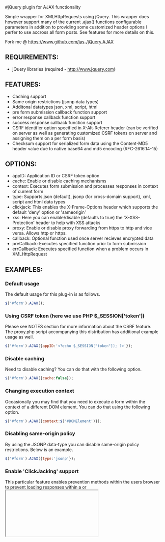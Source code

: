 
#jQuery plugin for AJAX functionality

  Simple wrapper for XMLHttpRequests using jQuery. This wrapper does however
  support many of the current .ajax() functions configurable parameters in
  addition to providing some customized header options I perfer to use
  accross all form posts. See features for more details on this.

  Fork me @ https://www.github.com/jas-/jQuery.AJAX

## REQUIREMENTS:
* jQuery libraries (required - http://www.jquery.com)

## FEATURES:
* Caching support
* Same origin restrictions (jsonp data types)
* Additonal datatypes json, xml, script, html
* pre form submission callback function support
* error response callback function support
* success response callback function support
* CSRF identifier option specified in X-Alt-Referer header (can be verified on server
  as well as generating customized CSRF tokens on server and assigning them on a per
  form basis)
* Checksum support for serialized form data using the Content-MD5 header value due to
  native base64 and md5 encoding (RFC-2616.14-15)

## OPTIONS:
* appID:       Application ID or CSRF token option
* cache:       Enable or disable caching mechanisms
* context:     Executes form submission and processes responses in context of current form
* type:        Supports json (default), jsonp (for cross-domain support), xml, script and html data types
* clickjack:   This enables the X-Frame-Options header which supports the default 'deny' option or 'sameorigin'
* xss:         Here you can enable/disable (defaults to true) the 'X-XSS-Protection' header to help with XSS attacks
* proxy:       Enable or disable proxy forwarding from https to http and vice versa. Allows http or https.
* callback:    Optional function used once server recieves encrypted data
* preCallback: Executes specified function prior to form submission
* errCallback: Executes specified function when a problem occurs in XMLHttpRequest

## EXAMPLES:

### Default usage
The default usage for this plug-in is as follows.

```javascript
$('#form').AJAX();
```

### Using CSRF token (here we use PHP $_SESSION['token'])
Please see NOTES section for more information about the CSRF feature. The proxy.php script accompanying
this distribution has additional example usage as well.

```javascript
$('#form').AJAX({appID:'<?echo $_SESSION["token"]); ?>'});
```

### Disable caching
Need to disable caching? You can do that with the following option.

```javascript
$('#form').AJAX({cache:false});
```

### Changing execution context
Occasionally you may find that you need to execute a form within the context of a different DOM element. You can
do that using the following option.

```javascript
$('#form').AJAX({context:$('#DOMElement')});
```

### Disabling same-origin policy
By using the JSONP data-type you can disable same-origin policy restrictions. Below is an example.

```javascript
$('#form').AJAX({type:'jsonp'});
```

### Enable 'ClickJacking' support
This particular feature enables prevention methods within the users browser to prevent loading responses within
a <frame> or <iframe> helping protect clients from nefarious users stealing authentication credentials etc. The
first example will prevent all attempts to load content within a frame while the second option will only allow
loading content within a frame from the same domain.

```javascript
$('#form').AJAX({clickjack:'deny'});
```

```javascript
$('#form').AJAX({clickjack:'sameorigin'});
```

### Enable 'XSS' support
While support for this particular feature may be limited across the spectrum of browsers enabling the for
XMLHttpRequests will help your browsers with XSS attack vectors.

```javascript
$('#form').AJAX({xss:true});
```

### Enable prevention of proxy forwarding
Proxy servers. Occasionally a user may use a proxy service which will not provide secure end to end
communication.

Example; client->https->proxy->http->server or server->https->proxy->http->server.

If your site uses HTTPS/SSL/TLS then you will want to enable this feature which will force proxy server
requests to use the specified protocols.

```javascript
$('#form').AJAX({proxy:'https'});
```

### Executing callback function on AJAX success response
This feature can come in handy if you wish to (recommended) display response messages from the server about
form submission statuses.

```javascript
$('#form').AJAX({callback:function(x){
  alert(x);
 }
});
```

### Executing callback function pre AJAX submission
Ever want to add that fancy animated gif spinner once a form has been submitted? You can load that using
the pre-callback method as shown below.

```javascript
$('#form').AJAX({preCallback:function(x){
  alert(x);
 }
});
```

### Executing callback function on AJAX error response
Wish to provide some messaging to the user if something goes wrong? Here is a great method for doing just
that.

```javascript
$('#form').AJAX({errCallback:function(x){
  alert(x);
 }
});
```

### Using all option available
Here is a real-world example of using all of the available options to make effecient usage of this plugin. Of course
this example simply pushes each callback method to the console you could use modal windows, alert boxes, message boxes
and other means of notifications fairly easily.

```javascript
$(document).ready(function(){
 /* send everything to the console */
 function _log(obj){
  $.each(obj, function(k, v){
   console.log(k+' => 'v);
  });
 }
 /* callback before send */
 function _pre(obj){
  return _log(obj);
 }
 /* callback on error */
 function _err(obj){
  return _log(obj);
 }
 /* callback on success */
 function _success(obj){
  return _log(obj);
 }
 $('#formID').AJAX({
  appID:        '<?php echo $_SESSION['token']; ?>',
  cache:        true,
  context:      $('#messageBoxID'),
  type:         'jsonp',
  clickjack:    'sameorigin',
  xss:          true,
  proxy:        'https',
  callback:     _success(this),
  preCallback:  _pre(this),
  errCallback:  _err(this)
 });
});
```

## NOTES

### CSRF (Cross Site Request Forgery)
Using a customized appID option you can enable Cross Site Request Forgery
prevention. To do this a server side component must be preset to generate
a custom CSRF token and attach it to the configuration options as seen in
the examples section. Please see the proxy.php script for more information
on methods of using this prevention method.

### Checksuming form data
This project includes a transparent method of checksumming the submitted
form data. Native base64 and md5 encoding has been added to dynamically
serialize the form data to be processed and generating a value for the
Content-MD5 header which (if needed) can be verified on the server. Please
also see the proxy.php script for more information on this feature. For more
information regarding the 'Content-MD5' header option please see the following
link http://www.w3.org/Protocols/rfc2616/rfc2616-sec14.html#sec14.15

Author: Jason Gerfen <jason.gerfen@gmail.com>
License: GPL (see LICENSE)
